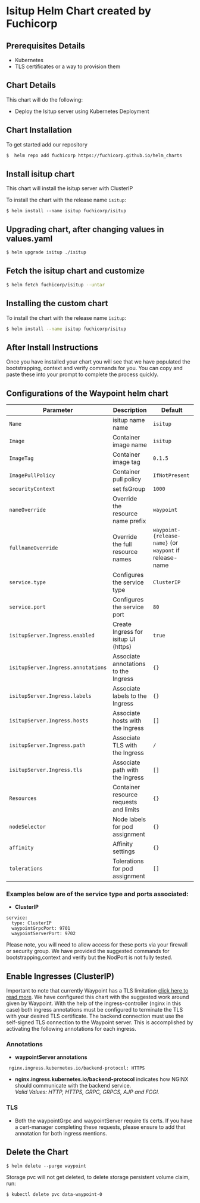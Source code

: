 # Isitup Helm Chart created by Fuchicorp

## Prerequisites Details
* Kubernetes  
* TLS certificates or a way to provision them



## Chart Details
This chart will do the following:

* Deploy the Isitup server using Kubernetes Deployment 

## Chart Installation
To get started add our repository 
```bash
$  helm repo add fuchicorp https://fuchicorp.github.io/helm_charts
```

## Install isitup chart 
This chart will install the isitup server with ClusterIP

To install the chart with the release name `isitup`:

```
$ helm install --name isitup fuchicorp/isitup
```



## Upgrading chart, after changing values in values.yaml
```bash
$ helm upgrade isitup ./isitup
```
## Fetch the isitup chart and customize

```bash
$ helm fetch fuchicorp/isitup --untar
```

## Installing the custom chart

To install the chart with the release name `isitup`:

```bash
$ helm install --name isitup fuchicorp/isitup
```
## After Install Instructions
Once you have installed your chart you will see that we have populated the bootstrapping, context and verify commands for you. You can copy and paste these into your prompt to complete the process quickly. 

## Configurations of the Waypoint helm chart
 Parameter               | Description                           | Default                                                    |
| ----------------------- | ----------------------------------    | ---------------------------------------------------------- |
| `Name`                  | isitup name name               | `isitup`                                                   |
| `Image`                 | Container image name                  | `isitup`                                                   |
| `ImageTag`              | Container image tag                   | `0.1.5`                                                    |
| `ImagePullPolicy`       | Container pull policy                 | `IfNotPresent`                                                   |
| `securityContext`       | set fsGroup                           | `1000`                                                     |
| `nameOverride`                    | Override the resource name prefix    | `waypoint`                                 |
| `fullnameOverride`                | Override the full resource names     | `waypoint-{release-name}` (or `waypont` if release-name 
| `service.type`        | Configures the service type       |  `ClusterIP`                                               |
| `service.port`        | Configures the service port  | `80`                                                |
| `isitupServer.Ingress.enabled`     | Create Ingress for isitup UI (https)      | `true`                                                    |
| `isitupServer.Ingress.annotations` | Associate annotations to the Ingress  | `{}`                                                       |
| `isitupServer.Ingress.labels`      | Associate labels to the Ingress       | `{}`                                                       |
| `isitupServer.Ingress.hosts`       | Associate hosts with the Ingress      | `[]`                                                       |
| `isitupServer.Ingress.path`        | Associate TLS with the Ingress        | `/`                                                        |
| `isitupServer.Ingress.tls`         | Associate path with the Ingress       | `[]`                                                       |
| `Resources`             | Container resource requests and limits| `{}`                                                       |
| `nodeSelector`          | Node labels for pod assignment        | `{}`                                                       |
| `affinity`              | Affinity settings                    | `{}`                                               |
| `tolerations`           | Tolerations for pod assignment        | `[]`                                                       |



### **Examples below are of the service type and ports associated:**

  - **ClusterIP** 
```
service:
  type: ClusterIP
  waypointGrpcPort: 9701
  waypointServerPort: 9702
```

Please note, you will need to allow access for these ports via your firewall or security group.  We have provided the suggested commands for bootstrapping,context and verify but the NodPort is not fully tested. 

## Enable Ingresses (ClusterIP)
Important to note that currently Waypoint has a TLS limitation [click here to read more](https://www.waypointproject.io/docs/server/run/production). We have configured this chart with the suggested work around given by Waypoint. With the help of the ingress-controller (nginx in this case) both ingress annotations must be configured to terminate the TLS with your desired TLS certificate. The backend connection must use the self-signed TLS connection to the Waypoint server. This is accomplished by activating the following annotations for each ingress. 
### Annotations <br>   


   - **waypointServer annotations** <br>
```
 nginx.ingress.kubernetes.io/backend-protocol: HTTPS 
```
- **nginx.ingress.kubernetes.io/backend-protocol** indicates how NGINX should communicate with the backend service. <br>
_Valid Values: HTTP, HTTPS, GRPC, GRPCS, AJP and FCGI._ <br>

### TLS
  - Both the waypointGrpc and waypointServer require tls certs. If you have a cert-manager completing these requests, please ensure to add that annotation for both ingress mentions. 




## Delete the Chart
```
$ helm delete --purge waypoint 
```
Storage pvc will not get deleted, to delete storage persistent volume claim, run:
```
$ kubectl delete pvc data-waypoint-0
```
